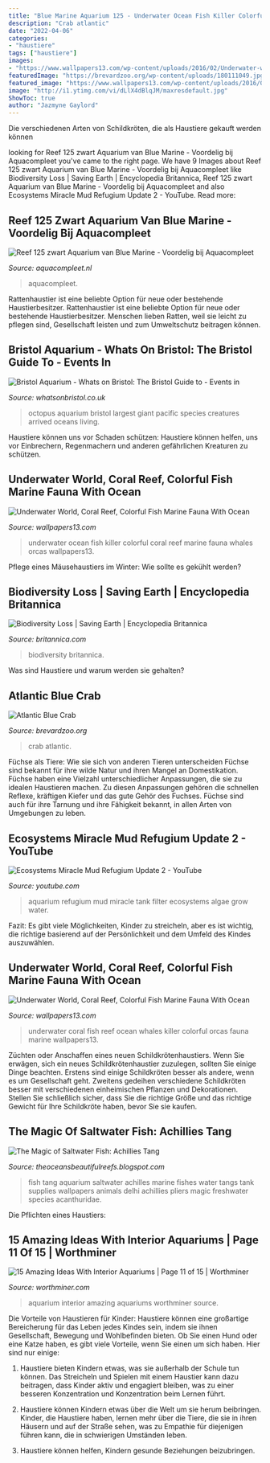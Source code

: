 ```yaml
---
title: "Blue Marine Aquarium 125 - Underwater Ocean Fish Killer Colorful Coral Reef Marine Fauna Whales Orcas Wallpapers13"
description: "Crab atlantic"
date: "2022-04-06"
categories:
- "haustiere"
tags: ["haustiere"]
images:
- "https://www.wallpapers13.com/wp-content/uploads/2016/02/Underwater-world-coral-reef-colorful-fish-marine-fauna-with-ocean-Orcas-killer-whales-1920x1440.jpg"
featuredImage: "https://brevardzoo.org/wp-content/uploads/180111049.jpg"
featured_image: "https://www.wallpapers13.com/wp-content/uploads/2016/02/Underwater-world-coral-reef-colorful-fish-marine-fauna-with-ocean-Orcas-killer-whales-1920x1440.jpg"
image: "http://i1.ytimg.com/vi/dLlX4dBlqJM/maxresdefault.jpg"
ShowToc: true
author: "Jazmyne Gaylord"
---
```



Die verschiedenen Arten von Schildkröten, die als Haustiere gekauft werden können

	

		
looking for Reef 125 zwart Aquarium van Blue Marine - Voordelig bij Aquacompleet you've came to the right page. We have 9 Images about Reef 125 zwart Aquarium van Blue Marine - Voordelig bij Aquacompleet like Biodiversity Loss | Saving Earth | Encyclopedia Britannica, Reef 125 zwart Aquarium van Blue Marine - Voordelig bij Aquacompleet and also Ecosystems Miracle Mud Refugium Update 2 - YouTube. Read more:
		
    
## Reef 125 Zwart Aquarium Van Blue Marine - Voordelig Bij Aquacompleet

<img loading=lazy src="https://cdn.webshopapp.com/shops/233333/files/204823826/blue-marine-blue-marine-reef-125-aquarium-zwart.jpg" onerror="this.onerror=null;this.src='https://tse2.mm.bing.net/th?id=OIP.TE4IlHDlyDzFjxMjdGEJiwAAAA&amp;pid=15.1';" alt="Reef 125 zwart Aquarium van Blue Marine - Voordelig bij Aquacompleet">

_Source: aquacompleet.nl_

>aquacompleet. 

	

Rattenhaustier ist eine beliebte Option für neue oder bestehende Haustierbesitzer.
Rattenhaustier ist eine beliebte Option für neue oder bestehende Haustierbesitzer. Menschen lieben Ratten, weil sie leicht zu pflegen sind, Gesellschaft leisten und zum Umweltschutz beitragen können.

    
## Bristol Aquarium - Whats On Bristol: The Bristol Guide To - Events In

<img loading=lazy src="https://whatsonbristol.co.uk/wp-content/uploads/2019/10/Bristol-Aquarium-3-31-JANUARY-2020.jpg" onerror="this.onerror=null;this.src='https://tse4.mm.bing.net/th?id=OIP.p1nFTAillaLi6ttdYhg4PwHaHk&amp;pid=15.1';" alt="Bristol Aquarium - Whats on Bristol: The Bristol Guide to - Events in">

_Source: whatsonbristol.co.uk_

>octopus aquarium bristol largest giant pacific species creatures arrived oceans living. 

	

Haustiere können uns vor Schaden schützen: Haustiere können helfen, uns vor Einbrechern, Regenmachern und anderen gefährlichen Kreaturen zu schützen.

    
## Underwater World, Coral Reef, Colorful Fish Marine Fauna With Ocean

<img loading=lazy src="https://www.wallpapers13.com/wp-content/uploads/2016/02/Underwater-world-coral-reef-colorful-fish-marine-fauna-with-ocean-Orcas-killer-whales-1920x1440.jpg" onerror="this.onerror=null;this.src='https://tse2.mm.bing.net/th?id=OIP.x4crJkjTk9HXdRJMcWbJNwHaFj&amp;pid=15.1';" alt="Underwater World, Coral Reef, Colorful Fish Marine Fauna With Ocean">

_Source: wallpapers13.com_

>underwater ocean fish killer colorful coral reef marine fauna whales orcas wallpapers13. 

	

Pflege eines Mäusehaustiers im Winter: Wie sollte es gekühlt werden?

    
## Biodiversity Loss | Saving Earth | Encyclopedia Britannica

<img loading=lazy src="https://www.britannica.com/explore/savingearth/wp-content/uploads/sites/4/2019/04/14.jpg" onerror="this.onerror=null;this.src='https://tse1.mm.bing.net/th?id=OIP.DlyKzNvtQRcmogBe-iLrxwHaC4&amp;pid=15.1';" alt="Biodiversity Loss | Saving Earth | Encyclopedia Britannica">

_Source: britannica.com_

>biodiversity britannica. 

	

Was sind Haustiere und warum werden sie gehalten?

    
## Atlantic Blue Crab

<img loading=lazy src="https://brevardzoo.org/wp-content/uploads/180111049.jpg" onerror="this.onerror=null;this.src='https://tse2.mm.bing.net/th?id=OIP.82yYs1KqHYmWuzjYF-rigAHaE7&amp;pid=15.1';" alt="Atlantic Blue Crab">

_Source: brevardzoo.org_

>crab atlantic. 

	

Füchse als Tiere: Wie sie sich von anderen Tieren unterscheiden
Füchse sind bekannt für ihre wilde Natur und ihren Mangel an Domestikation. Füchse haben eine Vielzahl unterschiedlicher Anpassungen, die sie zu idealen Haustieren machen. Zu diesen Anpassungen gehören die schnellen Reflexe, kräftigen Kiefer und das gute Gehör des Fuchses. Füchse sind auch für ihre Tarnung und ihre Fähigkeit bekannt, in allen Arten von Umgebungen zu leben.

    
## Ecosystems Miracle Mud Refugium Update 2 - YouTube

<img loading=lazy src="http://i1.ytimg.com/vi/dLlX4dBlqJM/maxresdefault.jpg" onerror="this.onerror=null;this.src='https://tse2.mm.bing.net/th?id=OIP.tpiky60NzqhGV0PddMRU0wHaEK&amp;pid=15.1';" alt="Ecosystems Miracle Mud Refugium Update 2 - YouTube">

_Source: youtube.com_

>aquarium refugium mud miracle tank filter ecosystems algae grow water. 

	

Fazit: Es gibt viele Möglichkeiten, Kinder zu streicheln, aber es ist wichtig, die richtige basierend auf der Persönlichkeit und dem Umfeld des Kindes auszuwählen.

    
## Underwater World, Coral Reef, Colorful Fish Marine Fauna With Ocean

<img loading=lazy src="https://www.wallpapers13.com/wp-content/uploads/2016/02/Underwater-world-coral-reef-colorful-fish-marine-fauna-with-ocean-Orcas-killer-whales-1366x768.jpg" onerror="this.onerror=null;this.src='https://tse1.mm.bing.net/th?id=OIP.oz_a6-uTVnv_QZqJqBEMEwHaEK&amp;pid=15.1';" alt="Underwater World, Coral Reef, Colorful Fish Marine Fauna With Ocean">

_Source: wallpapers13.com_

>underwater coral fish reef ocean whales killer colorful orcas fauna marine wallpapers13. 

	

Züchten oder Anschaffen eines neuen Schildkrötenhaustiers.
Wenn Sie erwägen, sich ein neues Schildkrötenhaustier zuzulegen, sollten Sie einige Dinge beachten. Erstens sind einige Schildkröten besser als andere, wenn es um Gesellschaft geht. Zweitens gedeihen verschiedene Schildkröten besser mit verschiedenen einheimischen Pflanzen und Dekorationen. Stellen Sie schließlich sicher, dass Sie die richtige Größe und das richtige Gewicht für Ihre Schildkröte haben, bevor Sie sie kaufen.

    
## The Magic Of Saltwater Fish: Achillies Tang

<img loading=lazy src="http://1.bp.blogspot.com/-Cq75uCmNTKQ/UBwmGzt-AGI/AAAAAAAAAC0/0oBTkzt2qN4/s1600/AchillesTang@IA.jpg" onerror="this.onerror=null;this.src='https://tse2.mm.bing.net/th?id=OIP.zwk-zEfn7xh7pwlxB4BxEQHaEx&amp;pid=15.1';" alt="The Magic of Saltwater Fish: Achillies Tang">

_Source: theoceansbeautifulreefs.blogspot.com_

>fish tang aquarium saltwater achilles marine fishes water tangs tank supplies wallpapers animals delhi achillies pliers magic freshwater species acanthuridae. 

	

Die Pflichten eines Haustiers:

    
## 15 Amazing Ideas With Interior Aquariums | Page 11 Of 15 | Worthminer

<img loading=lazy src="http://www.worthminer.com/wp-content/uploads/2017/12/aquarium-11.jpg" onerror="this.onerror=null;this.src='https://tse3.mm.bing.net/th?id=OIP.JQh7xpX4BbDCFjJ5v4-K-QHaNP&amp;pid=15.1';" alt="15 Amazing Ideas With Interior Aquariums | Page 11 of 15 | Worthminer">

_Source: worthminer.com_

>aquarium interior amazing aquariums worthminer source. 

	

Die Vorteile von Haustieren für Kinder:
Haustiere können eine großartige Bereicherung für das Leben jedes Kindes sein, indem sie ihnen Gesellschaft, Bewegung und Wohlbefinden bieten. Ob Sie einen Hund oder eine Katze haben, es gibt viele Vorteile, wenn Sie einen um sich haben. Hier sind nur einige:
1. Haustiere bieten Kindern etwas, was sie außerhalb der Schule tun können. Das Streicheln und Spielen mit einem Haustier kann dazu beitragen, dass Kinder aktiv und engagiert bleiben, was zu einer besseren Konzentration und Konzentration beim Lernen führt.

2. Haustiere können Kindern etwas über die Welt um sie herum beibringen. Kinder, die Haustiere haben, lernen mehr über die Tiere, die sie in ihren Häusern und auf der Straße sehen, was zu Empathie für diejenigen führen kann, die in schwierigen Umständen leben.

3. Haustiere können helfen, Kindern gesunde Beziehungen beizubringen.


